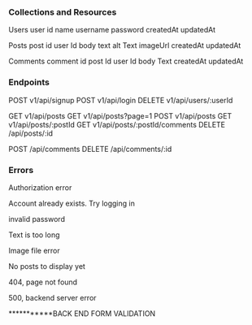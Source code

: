 ### Collections and Resources
Users
    user
        id
        name
        username
        password
        createdAt
        updatedAt



Posts
    post
        id
        user Id
        body text
        alt Text
        imageUrl
        createdAt
        updatedAt


Comments
    comment
        id
        post Id
        user Id
        body Text
        createdAt
        updatedAt



### Endpoints

POST  v1/api/signup                   <!-- creates new user  username | email, name, password | -->
POST v1/api/login                     <!-- logs user into their account | email, password -->
DELETE v1/api/users/:userId           <!-- deletes user | user id -->


GET v1/api/posts                      <!-- Returns all posts in the database -->
GET v1/api/posts?page=1              <!-- Returns first page of posts in the database -->
POST v1/api/posts                     <!-- creates a post | userId, body text, image url -->
GET v1/api/posts/:postId              <!-- returns specified post | userId, postId -->
GET v1/api/posts/:postId/comments     <!-- Returns all comments for a specified post -->
DELETE /api/posts/:id               <!-- deltes post from database | userId, postId -->


POST /api/comments                  <!-- creates a new comment | userId, body text, postId -->
DELETE /api/comments/:id            <!-- deletes comment | userId, commentId -->
    


### Errors

Authorization error

Account already exists. Try logging in

invalid password

Text is too long

Image file error

No posts to display yet

404, page not found

500, backend server error

***********BACK END FORM VALIDATION

